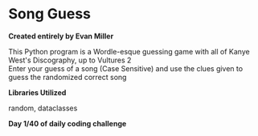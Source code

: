 # Song Guess

<b> Created entirely by Evan Miller </b>

This Python program is a Wordle-esque guessing game with all of Kanye West's Discography, up to Vultures 2 <br>
Enter your guess of a song (Case Sensitive) and use the clues given to guess the randomized correct song

<b> Libraries Utilized </b>

random, dataclasses <br>

<b> Day 1/40 of daily coding challenge </b>
